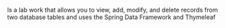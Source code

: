 Is a lab work that allows you to view, add, modify, 
and delete records from two database tables and 
uses the Spring Data Framework and Thymeleaf